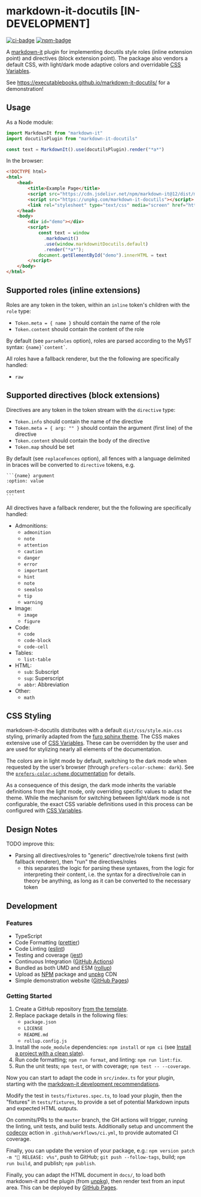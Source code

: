 # markdown-it-docutils [IN-DEVELOPMENT]

[![ci-badge]][ci-link]
[![npm-badge]][npm-link]

A [markdown-it](https://github.com/markdown-it/markdown-it) plugin for implementing docutils style roles (inline extension point) and directives (block extension point).
The package also vendors a default CSS, with light/dark mode adaptive colors and overridable [CSS Variables](https://developer.mozilla.org/en-US/docs/Web/CSS/Using_CSS_custom_properties).

See <https://executablebooks.github.io/markdown-it-docutils/> for a demonstration!

## Usage

As a Node module:

```javascript
import MarkdownIt from "markdown-it"
import docutilsPlugin from "markdown-it-docutils"

const text = MarkdownIt().use(docutilsPlugin).render("*a*")
```

In the browser:

```html
<!DOCTYPE html>
<html>
    <head>
        <title>Example Page</title>
        <script src="https://cdn.jsdelivr.net/npm/markdown-it@12/dist/markdown-it.min.js"></script>
        <script src="https://unpkg.com/markdown-it-docutils"></script>
        <link rel="stylesheet" type="text/css" media="screen" href="https://unpkg.com/markdown-it-docutils/dist/css/style.min.css" />
    </head>
    <body>
        <div id="demo"></div>
        <script>
            const text = window
              .markdownit()
              .use(window.markdownitDocutils.default)
              .render("*a*");
            document.getElementById("demo").innerHTML = text
        </script>
    </body>
</html>
```

## Supported roles (inline extensions)

Roles are any token in the token, within an `inline` token's children with the `role` type:

- `Token.meta = { name }` should contain the name of the role
- `Token.content` should contain the content of the role

By default (see `parseRoles` option), roles are parsed according to the MyST syntax: `` {name}`content` ``.

All roles have a fallback renderer, but the the following are specifically handled:

- `raw`

## Supported directives (block extensions)

Directives are any token in the token stream with the `directive` type:

- `Token.info` should contain the name of the directive
- `Token.meta = { arg: "" }` should contain the argument (first line) of the directive
- `Token.content` should contain the body of the directive
- `Token.map` should be set

By default (see `replaceFences` option), all fences with a language delimited in braces will be converted to `directive` tokens, e.g.

````
```{name} argument
:option: value

content
```
````

All directives have a fallback renderer, but the the following are specifically handled:

- Admonitions:
  - `admonition`
  - `note`
  - `attention`
  - `caution`
  - `danger`
  - `error`
  - `important`
  - `hint`
  - `note`
  - `seealso`
  - `tip`
  - `warning`
- Image:
  - `image`
  - `figure`
- Code:
  - `code`
  - `code-block`
  - `code-cell`
- Tables:
  - `list-table`
- HTML:
  - `sub`: Subscript
  - `sup`: Superscript
  - `abbr`: Abbreviation
- Other:
  - `math` 

## CSS Styling

markdown-it-docutils distributes with a default `dist/css/style.min.css` styling, primarily adapted from the [furo sphinx theme](https://pradyunsg.me/furo).
The CSS makes extensive use of [CSS Variables](https://developer.mozilla.org/en-US/docs/Web/CSS/Using_CSS_custom_properties).
These can be overridden by the user and are used for stylizing nearly all elements of the documentation.

The colors are in light mode by default, switching to the dark mode when requested by the user’s browser (through `prefers-color-scheme: dark`). See the [`prefers-color-scheme` documentation](https://developer.mozilla.org/en-US/docs/Web/CSS/@media/prefers-color-scheme) for details.

As a consequence of this design, the dark mode inherits the variable definitions from the light mode, only overriding specific values to adapt the theme.
While the mechanism for switching between light/dark mode is not configurable, the exact CSS variable definitions used in this process can be configured with [CSS Variables](https://developer.mozilla.org/en-US/docs/Web/CSS/Using_CSS_custom_properties).

## Design Notes

TODO improve this:

- Parsing all directives/roles to "generic" directive/role tokens first (with fallback renderer), then "run" the directives/roles
  - this separates the logic for parsing these syntaxes, from the logic for interpreting their content, i.e. the syntax for a directive/role can in theory be anything, as long as it can be converted to the necessary token

## Development

### Features

- TypeScript
- Code Formatting ([prettier])
- Code Linting ([eslint])
- Testing and coverage ([jest])
- Continuous Integration ([GitHub Actions])
- Bundled as both UMD and ESM ([rollup])
- Upload as [NPM] package and [unpkg] CDN
- Simple demonstration website ([GitHub Pages])

### Getting Started

1. Create a GitHub repository [from the template](https://docs.github.com/en/github-ae@latest/github/creating-cloning-and-archiving-repositories/creating-a-repository-on-github/creating-a-repository-from-a-template).
2. Replace package details in the following files:
   - `package.json`
   - `LICENSE`
   - `README.md`
   - `rollup.config.js`
3. Install the `node_module` dependencies: `npm install` or `npm ci` (see [Install a project with a clean slate](https://docs.npmjs.com/cli/v7/commands/npm-ci)).
4. Run code formatting; `npm run format`, and linting: `npm run lint:fix`.
5. Run the unit tests; `npm test`, or with coverage; `npm test -- --coverage`.

Now you can start to adapt the code in `src/index.ts` for your plugin, starting with the [markdown-it development recommendations](https://github.com/markdown-it/markdown-it/blob/master/docs/development.md).

Modify the test in `tests/fixtures.spec.ts`, to load your plugin, then the "fixtures" in `tests/fixtures`, to provide a set of potential Markdown inputs and expected HTML outputs.

On commits/PRs to the `master` branch, the GH actions will trigger, running the linting, unit tests, and build tests.
Additionally setup and uncomment the [codecov](https://about.codecov.io/) action in `.github/workflows/ci.yml`, to provide automated CI coverage.

Finally, you can update the version of your package, e.g.: `npm version patch -m "🚀 RELEASE: v%s"`, push to GitHub; `git push --follow-tags`, build; `npm run build`, and publish; `npm publish`.

Finally, you can adapt the HTML document in `docs/`, to load both markdown-it and the plugin (from [unpkg]), then render text from an input area.
This can be deployed by [GitHub Pages].

[ci-badge]: https://github.com/executablebooks/markdown-it-docutils/workflows/CI/badge.svg
[ci-link]: https://github.com/executablebooks/markdown-it-docutils/actions
[npm-badge]: https://img.shields.io/npm/v/markdown-it-docutils.svg
[npm-link]: https://www.npmjs.com/package/markdown-it-docutils

[GitHub Actions]: https://docs.github.com/en/actions
[GitHub Pages]: https://docs.github.com/en/pages
[prettier]: https://prettier.io/
[eslint]: https://eslint.org/
[Jest]: https://facebook.github.io/jest/
[Rollup]: https://rollupjs.org
[npm]: https://www.npmjs.com
[unpkg]: https://unpkg.com/
